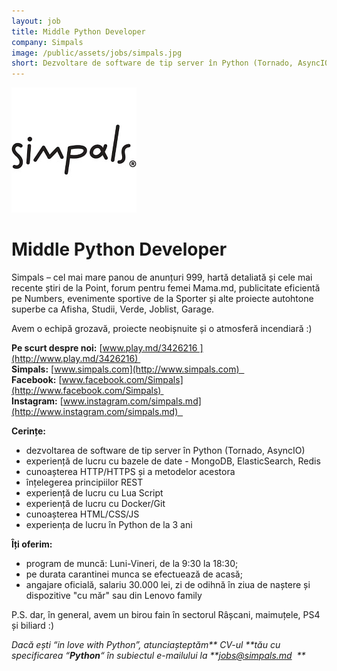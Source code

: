 ```yaml
---
layout: job
title: Middle Python Developer
company: Simpals
image: /public/assets/jobs/simpals.jpg
short: Dezvoltare de software de tip server în Python (Tornado, AsyncIO) și lucru cu bazele de date - MongoDB, ElasticSearch, Redis 
---
```


![Simpals](/public/assets/jobs/simpals.jpg)

# Middle Python Developer

Simpals – cel mai mare panou de anunțuri 999, hartă detaliată și cele mai recente știri de la Point, forum pentru femei Mama.md, publicitate eficientă pe Numbers, evenimente sportive de la Sporter și alte proiecte autohtone superbe ca Afisha, Studii, Verde, Joblist, Garage.

Avem o echipă grozavă, proiecte neobișnuite și o atmosferă incendiară :)

**Pe scurt despre noi:** [www.play.md/3426216 ](http://www.play.md/3426216)   
**Simpals:** [www.simpals.com](http://www.simpals.com)    
**Facebook:** [www.facebook.com/Simpals](http://www.facebook.com/Simpals)   
**Instagram:** [www.instagram.com/simpals.md](http://www.instagram.com/simpals.md)  

**Cerințe:**  
- dezvoltarea de software de tip server în Python (Tornado, AsyncIO)  
- experiență de lucru cu bazele de date - MongoDB, ElasticSearch, Redis  
- cunoașterea HTTP/HTTPS și a metodelor acestora  
- înțelegerea principiilor REST  
- experiență de lucru cu Lua Script  
- experiență de lucru cu Docker/Git  
- cunoașterea HTML/CSS/JS  
- experiența de lucru în Python de la 3 ani  

**Îți oferim:**  
- program de muncă: Luni-Vineri, de la 9:30 la 18:30;  
- pe durata carantinei munca se efectuează de acasă;  
- angajare oficială, salariu 30.000 lei, zi de odihnă în ziua de naștere și dispozitive "cu măr" sau din Lenovo family  

P.S. dar, în general, avem un birou fain în sectorul Râșcani, maimuțele, PS4 și biliard :)

_Dacă ești “in love with Python”, atunciașteptăm** CV-ul **tău cu specificarea “**Python**“ în subiectul e-mailului la **[jobs@simpals.md](mailto:jobs@simpals.md)  **_

